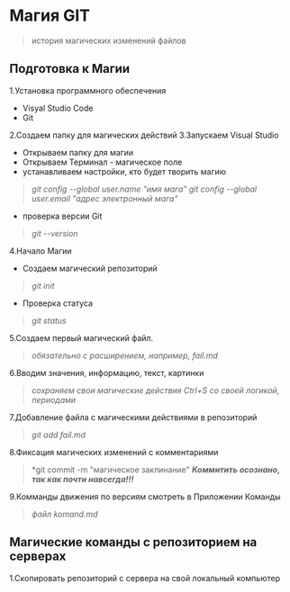 # Магия GIT #

> история магических  изменений файлов 
   
 ## Подготовка к Магии ##

1.Установка программного обеспечения

* Visyal Studio Code
* Git 

2.Создаем папку для магических действий
3.Запускаем Visual Studio
* Открываем папку для магии
* Открываем Терминал - магическое поле
* устанавливаем настройки, кто будет творить магию
 >  *git config --global user.name "имя мага"*
 >  *git config --global user.email "адрес электронный мага"*
* проверка версии Git
> *git --version*

4.Начало Магии
* Создаем магический репозиторий
> *git init*
* Проверка статуса
> *git status*

5.Создаем первый магический файл.
> *обязательно с расширением, например, fail.md*

6.Вводим значения, информацию, текст, картинки
> *сохраняем свои магические действия Ctrl+S со своей логикой, периодами*

7.Добавление файла с магическими действиями в репозиторий
> *git add fail.md*

8.Фиксация магических изменений с комментариями
> *git commit -m "магическое заклинание"
> ***Коммитить осознано, так как почти навсегда!!!***

9.Комманды движения по версиям смотреть в Приложении Команды
> *файл komand.md*

## Магические команды с репозиторием на серверах

1.Скопировать репозиторий с сервера на свой локальный компьютер

